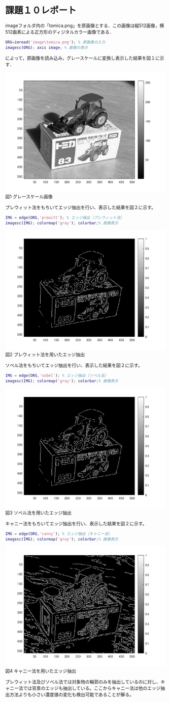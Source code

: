 # 課題１０レポート

imageフォルダ内の「tomica.png」を原画像とする．この画像は縦512画像，横512画素による正方形のディジタルカラー画像である．
```matlab:kadai1.m
ORG=imread('image\tomica.png'); % 原画像の入力  
imagesc(ORG); axis image; % 画像の表示
```

によって，原画像を読み込み，グレースケールに変換し表示した結果を図１に示す．

![原画像](https://raw.githubusercontent.com/YoshiokaTetsurou/lecture_image_processing/master/image/kadai10_1.bmp)  
図1 グレースケール画像

プレウィット法をもちいてエッジ抽出を行い、表示した結果を図２に示す。
```matlab:kadai1.m
IMG = edge(ORG,'prewitt'); % エッジ抽出（プレウィット法）
imagesc(IMG); colormap('gray'); colorbar;% 画像表示
```

![原画像](https://raw.githubusercontent.com/YoshiokaTetsurou/lecture_image_processing/master/image/kadai10_2.bmp)  
図2 プレウィット法を用いたエッジ抽出


ソベル法をもちいてエッジ抽出を行い、表示した結果を図２に示す。
```matlab:kadai1.m
IMG = edge(ORG,'sobel'); % エッジ抽出（ソベル法）
imagesc(IMG); colormap('gray'); colorbar;% 画像表示
```

![原画像](https://raw.githubusercontent.com/YoshiokaTetsurou/lecture_image_processing/master/image/kadai10_3.bmp)  
図3 ソベル法を用いたエッジ抽出

キャニー法をもちいてエッジ抽出を行い、表示した結果を図２に示す。
```matlab:kadai1.m
IMG = edge(ORG,'canny'); % エッジ抽出（キャニー法）
imagesc(IMG); colormap('gray'); colorbar;% 画像表示
```

![原画像](https://raw.githubusercontent.com/YoshiokaTetsurou/lecture_image_processing/master/image/kadai10_4.bmp)  
図4 キャニー法を用いたエッジ抽出

プレウィット法及びソベル法では対象物の輪郭のみを抽出しているのに対し、キャニー法では背景のエッジも抽出している。ここからキャニー法は他のエッジ抽出方法よりも小さい濃度値の変化も検出可能であることが解る。